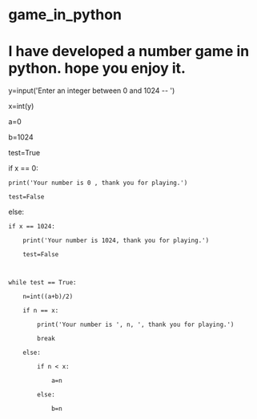 # game_in_python
# I have developed a number game in python. hope you enjoy it.
y=input('Enter an integer between 0 and 1024 -- ')

x=int(y)

a=0

b=1024

test=True

if x == 0:

    print('Your number is 0 , thank you for playing.')

    test=False

else:

    if x == 1024:

        print('Your number is 1024, thank you for playing.')

        test=False

 

    while test == True:

        n=int((a+b)/2)

        if n == x:

            print('Your number is ', n, ', thank you for playing.')

            break

        else:

            if n < x:

                a=n

            else:

                b=n
